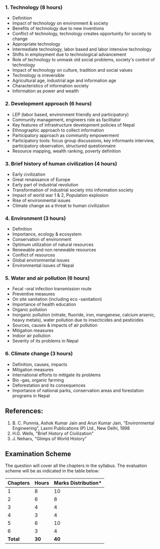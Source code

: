 ### 1. Technology (8 hours)

* Definition
* Impact of technology on environment & society
* Benefits of technology due to new inventions
* Conflict of technology, technology creates opportunity for society to change
* Appropriate technology 
* Intermediate technology, labor based and labor intensive technology
* Shifts in employment due to technological advancement
* Role of technology to unmask old social problems, society's control of technology
* Impact of technology on culture, tradition and social values
* Technology is irreversible
* Agricultural age, industrial age and information age
* Characteristics of information society
* Information as power and wealth

### 2. Development approach (6 hours)

* LEP (labor based, environment friendly and participatory)
* Community management, engineers role as facilitator
* Key features of infrastructure development policies of Nepal
* Ethnographic approach to collect information
* Participatory approach as community empowerment 
* Participatory tools: focus group discussions, key informants interview, participatory observation, structured questionnaire
* Resource mapping, wealth ranking, poverty definition

### 3. Brief history of human civilization (4 hours)

* Early civilization
* Great renaissance of Europe
* Early part of industrial revolution
* Transformation of industrial society into information society
* Impact of world war 1 & 2, Population explosion
* Rise of environmental issues
* Climate change as a threat to human civilization

### 4. Environment (3 hours)

* Definition
* Importance, ecology & ecosystem
* Conservation of environment
* Optimum utilization of natural resources
* Renewable and non renewable resources
* Conflict of resources
* Global environmental issues
* Environmental issues of Nepal

### 5. Water and air pollution (6 hours)

* Fecal -oral infection transmission route 
* Preventive measures
* On site sanitation (including eco -sanitation)
* Importance of health education
* Organic pollution
* Inorganic pollution (nitrate, fluoride, iron, manganese, calcium arsenic, heavy metals), water pollution due to insecticides and pesticides
* Sources, causes & impacts of air pollution
* Mitigation measures
* Indoor air pollution
* Severity of its problems in Nepal

### 6. Climate change (3 hours)

* Definition, causes, impacts
* Mitigation measures
* International efforts to mitigate its problems
* Bio -gas, organic farming
* Deforestation and its consequences
* Importance of national parks, conservation areas and forestation programs in Nepal

## References:

1. B. C. Punmia, Ashok Kumar Jain and Arun Kumar Jain, "Environmental Engineering", Laxmi Publications (P) Ltd., New Delhi, 1998 
2. H.G. Wells, "Brief History of Civilization"
3. J. Neharu, "Glimps of World History" 

## Examination Scheme

The question will cover all the chapters in the syllabus. The evaluation scheme will be as indicated in the table below:

| Chapters  | Hours  | Marks Distribution\* |
| --------- | ------ | -------------------- |
| 1         | 8      | 10                   |
| 2         | 6      | 8                    |
| 3         | 4      | 4                    |
| 4         | 3      | 4                    |
| 5         | 6      | 10                   |
| 6         | 3      | 4                    |
| **Total** | **30** | **40**               |

